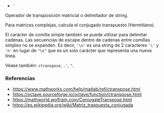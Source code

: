 * `'`

Operador de transposición matricial o delimitador de string.

Para matrices complejas, calcula el conjugado transpuesto (Hermitiano).

El carácter de comilla simple también se puede utilizar para delimitar
cadenas. Las secuencias de escape dentro de cadenas entre comillas simples
no se expanden. Es decir, `'\n'` es una string de 2 caracteres `'\'` y `'n'`
en lugar de `"\n"` que es un solo carácter que representa una nueva línea.

Véase también: `ctranspose`, `.'`, `"`.

### Referencias

* https://www.mathworks.com/help/matlab/ref/ctranspose.html
* https://octave.sourceforge.io/octave/function/ctranspose.html
* https://mathworld.wolfram.com/ConjugateTranspose.html
* https://es.wikipedia.org/wiki/Matriz_traspuesta_conjugada
